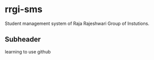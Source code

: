 # rrgi-sms
Student management system of Raja Rajeshwari Group of Instutions.

## Subheader
learning to use github
